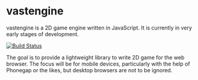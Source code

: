 vastengine
==========

vastengine is a 2D game engine written in JavaScript. It is currently in very early stages of development.

[![Build Status](https://travis-ci.org/Cynicollision/vastengine.svg?branch=master)](https://travis-ci.org/Cynicollision/vastengine)

The goal is to provide a lightweight library to write 2D game for the web browser. The focus will be for mobile devices, particularly with the help of Phonegap or the likes, but desktop browsers are not to be ignored.
